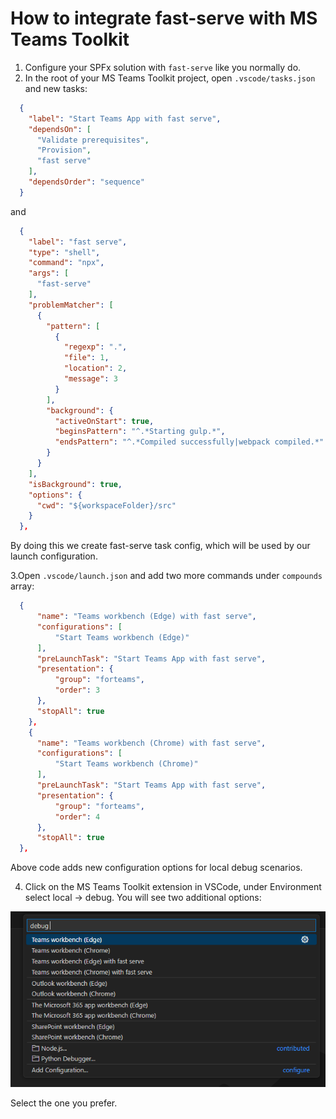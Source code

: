 # How to integrate fast-serve with MS Teams Toolkit

1. Configure your SPFx solution with `fast-serve` like you normally do.
2. In the root of your MS Teams Toolkit project, open `.vscode/tasks.json` and new tasks:

```json
  {
    "label": "Start Teams App with fast serve",
    "dependsOn": [
      "Validate prerequisites",
      "Provision",
      "fast serve"
    ],
    "dependsOrder": "sequence"
  }
```

and

```json
  {
    "label": "fast serve",
    "type": "shell",
    "command": "npx",
    "args": [
      "fast-serve"
    ],
    "problemMatcher": [
      {
        "pattern": [
          {
            "regexp": ".",
            "file": 1,
            "location": 2,
            "message": 3
          }
        ],
        "background": {
          "activeOnStart": true,
          "beginsPattern": "^.*Starting gulp.*",
          "endsPattern": "^.*Compiled successfully|webpack compiled.*"
        }
      }
    ],
    "isBackground": true,
    "options": {
      "cwd": "${workspaceFolder}/src"
    }
  },
```

By doing this we create fast-serve task config, which will be used by our launch configuration.

3.Open `.vscode/launch.json` and add two more commands under `compounds` array:

```json
  {
      "name": "Teams workbench (Edge) with fast serve",
      "configurations": [
          "Start Teams workbench (Edge)"
      ],
      "preLaunchTask": "Start Teams App with fast serve",
      "presentation": {
          "group": "forteams",
          "order": 3
      },
      "stopAll": true
    },
    {
      "name": "Teams workbench (Chrome) with fast serve",
      "configurations": [
          "Start Teams workbench (Chrome)"
      ],
      "preLaunchTask": "Start Teams App with fast serve",
      "presentation": {
          "group": "forteams",
          "order": 4
      },
      "stopAll": true
  },
```

Above code adds new configuration options for local debug scenarios.

4. Click on the MS Teams Toolkit extension in VSCode, under Environment select local -> debug. You will see two additional options:

![ms teams toolkit](../img/ms-teams-tk.png)

Select the one you prefer.
